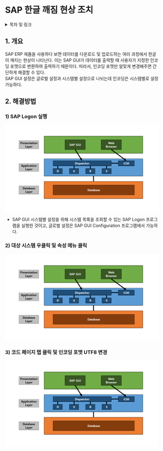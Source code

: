 # SAP 한글 깨짐 현상 조치

<details>
<summary>목차 및 링크</summary>
<div markdown="1">

> [1. 개요]()    
> [2. 해결방법]()    
> > [1) SAP Logon 실행]()    
> > [2) 대상 시스템 우클릭 및 속성 메뉴 클릭]()    
> > [3) 코드 페이지 탭 클릭 및 인코딩 포맷 UTF8 변경]()    

</div>
</details>

## 1. 개요

 SAP ERP 제품을 사용하다 보면 데이터를 다운로드 및 업로드하는 여러 과정에서 한글이 깨지는 현상이 나타난다. 이는 SAP GUI가 데이터를 출력할 때 사용자가 지정한 인코딩 포맷으로 변환하여 출력하기 때문이다. 따라서, 인코딩 포맷만 알맞게 변경해주면 간단하게 해결할 수 있다.    
 SAP GUI 설정은 글로벌 설정과 시스템별 설정으로 나뉘는데 인코딩은 시스템별로 설정 가능하다.    

## 2. 해결방법

### 1) SAP Logon 실행

![Untitled](/image/Untitled.png)

- SAP GUI 시스템별 설정을 위해 시스템 목록을 조회할 수 있는 SAP Logon 프로그램을 실행한 것이고, 글로벌 설정은 SAP GUI Configuration 프로그램에서 가능하다.    

### 2) 대상 시스템 우클릭 및 속성 메뉴 클릭

![Untitled](/image/Untitled.png)

### 3) 코드 페이지 탭 클릭 및 인코딩 포맷 UTF8 변경

![Untitled](/image/Untitled.png)

